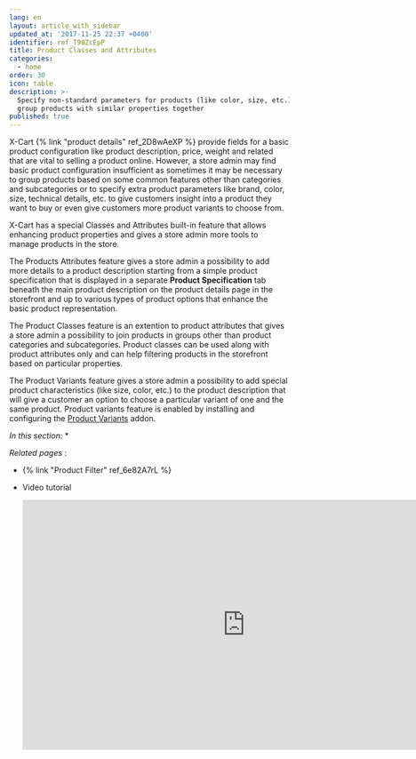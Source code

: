 ```yaml
---
lang: en
layout: article_with_sidebar
updated_at: '2017-11-25 22:37 +0400'
identifier: ref_T90ZcEpP
title: Product Classes and Attributes
categories:
  - home
order: 30
icon: table
description: >-
  Specify non-standard parameters for products (like color, size, etc.) and
  group products with similar properties together
published: true
---
```

X-Cart {% link "product details" ref_2D8wAeXP %} provide fields for a basic product configuration like product description, price, weight and related that are vital to selling a product online. However, a store admin may find basic product configuration insufficient as sometimes it may be necessary to group products based on some common features other than categories and subcategories or to specify extra product parameters like brand, color, size, technical details, etc. to give customers insight into a product they want to buy or even give customers more product variants to choose from. 

X-Cart has a special Classes and Attributes built-in feature that allows enhancing product properties and gives a store admin more tools to manage products in the store. 

The Products Attributes feature gives a store admin a possibility to add more details to a product description starting from a simple product specification that is displayed in a separate **Product Specification** tab beneath the main product description on the product details page in the storefront and up to various types of product options that enhance the basic product representation.

The Product Classes feature is an extention to product attributes that gives a store admin a possibility to join products in groups other than product categories and subcategories. Product classes can be used along with product attributes only and can help filtering products in the storefront based on particular properties.

The Product Variants feature gives a store admin a possibility to add special product characteristics (like size, color, etc.) to the product description that will give a customer an option to choose a particular variant of one and the same product. Product variants feature is enabled by installing and configuring the [Product Variants](https://market.x-cart.com/addons/product-variants.html "Product Classes and Attributes") addon.

_In this section_:
*   

_Related pages_ :  

*  {% link "Product Filter" ref_6e82A7rL %}
*  Video tutorial

   <iframe class="youtube-player" type="text/html" style="width: 800px; height: 450px" src="https://www.youtube.com/embed/WjvaZ9ExGmE" frameborder="0"></iframe>
